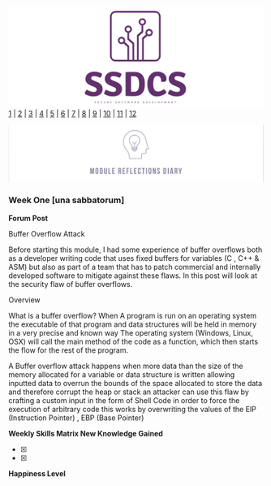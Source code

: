 ![Logo](Images/Logo.png)
[1](/MyPortfolio/SSDCS/Unit01.html) | [2](/MyPortfolio/SSDCS/Unit02.html) | [3](/MyPortfolio/SSDCS/Unit03.html) | [4](/MyPortfolio/SSDCS/Unit04.html) | [5](/MyPortfolio/SSDCS/Unit05.html) | [6](/MyPortfolio/SSDCS/Unit06.html) | [7](/MyPortfolio/SSDCS/Unit07.html) | [8](/MyPortfolio/SSDCS/Unit08.html) | [9](/MyPortfolio/SSDCS/Unit09.html) | [10](/MyPortfolio/SSDCS/Unit10.html) | [11](/MyPortfolio/SSDCS/Unit11.html) | [12](/MyPortfolio/SSDCS/Unit12.html)

![Logo](Images/Diary.png)
### Week One [una sabbatorum]

**Forum Post**

Buffer Overflow Attack

Before starting this module, I had some experience of buffer overflows both as a developer writing code that uses fixed buffers for variables (C  , C++ & ASM) but also as part of a team that has to patch commercial and internally developed software to mitigate against these flaws. In this post will look at the security flaw of buffer overflows.

Overview

What is a buffer overflow? When A program is run on an operating system the executable of that program and data structures will be held in memory in a very precise and known way The operating system (Windows, Linux, OSX) will call the main method of the code as a function, which then starts the flow for the rest of the program.

A Buffer overflow attack happens when more data than the size of the memory allocated for a variable or data structure is written allowing inputted data to overrun the bounds of the space allocated to store the data and therefore corrupt the heap or stack an attacker can use this flaw by crafting a custom input in the form of Shell Code in order to force the execution of arbitrary code this works by overwriting the values of the EIP (Instruction Pointer) , EBP (Base Pointer)  


**Weekly Skills Matrix New Knowledge Gained**

- [x] 
- [x] 

**Happiness Level**
